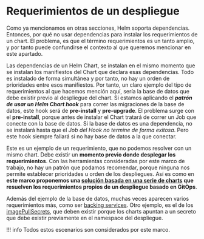 # Requerimientos de un despliegue

Como ya mencionamos en otras secciones, Helm soporta dependencias. Entonces, por
qué no usar dependencias para instalar los requerimientos de un chart. El
problema, es que el término requerimientos es un tanto amplio, y por tanto puede
confundirse el contexto al que queremos mencionar en este apartado.

Las dependencias de un Helm Chart, se instalan en el mismo momento que se
instalan los manifiestos del Chart que declara esas dependencias. Todo es
instalado de forma simultánea y por tanto, no hay un orden de prioridades entre
esos manifiestos. Por tanto, un claro ejemplo del tipo de requerimientos al que
hacemos mención aquí, sería la base de datos que debe existir previo al
despliegue del chart. Si estamos aplicando el **_patrón de usar un Helm
Chart hook_** para correr las migraciones de la base de datos, este hook será de
**pre-install** y **pre-upgrade**. El problema surge con el **pre-install**,
porque antes de instalar el Chart tratará de correr un Job que conecte con la
base de datos. Si la base de datos es una dependencia, no se instalará hasta que
el _Job del Hook no termine de forma exitosa_. Pero este hook siempre fallará si
no hay base de datos a la que conectar. 

Este es un ejemplo de un requerimiento, que no podemos resolver con un mismo
chart. Debe existir un **momento previo donde desplegar los requerimientos**.
Con las herramientas consideradas por este marco de trabajo, no hay un patrón
que podamos recomendar, porque ninguna nos permite establecer prioridades u
orden de los despliegues. Así es como en **este marco proponemos una [solución
basada en una serie de charts]() que resuelven los requerimientos propios de un
despliegue basado en GitOps**.

Además del ejemplo de la base de datos, muchas veces aparecen varios
requerimientos más, como ser [backing services](https://12factor.net/es/backing-services).
Otro ejemplo, es el de los [imagePullSecrets](https://kubernetes.io/docs/tasks/configure-pod-container/pull-image-private-registry/),
que deben existir porque los charts apuntan a un secreto que debe existir
previamente en el namespace del despliegue.

!!! info
    Todos estos escenarios son considerados por este marco.
